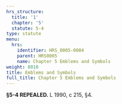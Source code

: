 ```yaml
---
hrs_structure:
  title: '1'
  chapter: '5'
  statute: 5-4
type: statute
menu:
  hrs:
    identifier: HRS_0005-0004
    parent: HRS0005
    name: Chapter 5 Emblems and Symbols
weight: 8010
title: Emblems and Symbols
full_title: Chapter 5 Emblems and Symbols
---
```

**§5-4 REPEALED.** L 1990, c 215, §4.
